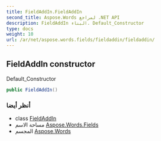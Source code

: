 ```yaml
---
title: FieldAddIn.FieldAddIn
second_title: Aspose.Words لمراجع .NET API
description: FieldAddIn البناء. Default_Constructor
type: docs
weight: 10
url: /ar/net/aspose.words.fields/fieldaddin/fieldaddin/
---
```

## FieldAddIn constructor

Default_Constructor

```csharp
public FieldAddIn()
```

### أنظر أيضا

* class [FieldAddIn](../)
* مساحة الاسم [Aspose.Words.Fields](../../fieldaddin/)
* المجسم [Aspose.Words](../../../)


